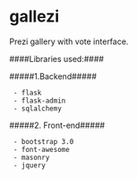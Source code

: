 gallezi
=======

Prezi gallery with vote interface.


####Libraries used:####

#####1.Backend#####

     - flask
     - flask-admin
     - sqlalchemy

#####2. Front-end#####

     - bootstrap 3.0
     - font-awesome
     - masonry
     - jquery
